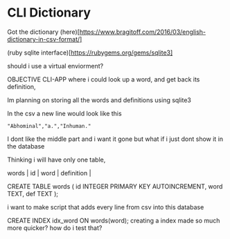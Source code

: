 # CLI Dictionary 

Got the dictionary (here)[https://www.bragitoff.com/2016/03/english-dictionary-in-csv-format/]

(ruby sqlite interface)[https://rubygems.org/gems/sqlite3]

should i use a virtual enviorment?

OBJECTIVE
CLI-APP
where i could look up a word, and get back its 
definition, 

Im planning on storing all the words and definitions 
using sqlite3

In the csv a new line would look like this 

```"Abhominal","a.","Inhuman."```

I dont like the middle part and i want it gone
but what if i just dont show it in the database

Thinking i will have only one table, 

words 
| id | word | definition |

CREATE TABLE words (
   id INTEGER PRIMARY KEY AUTOINCREMENT,
   word TEXT,
   def TEXT
);

i want to make script that adds every line from csv
into this database

CREATE INDEX idx_word ON words(word);
creating a index made so much more quicker? how do i test that? 